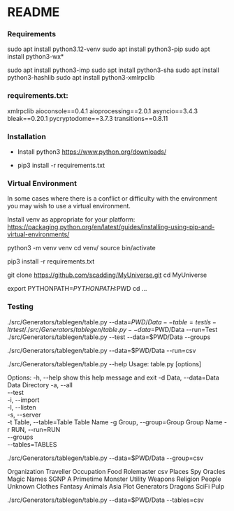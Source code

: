 # README #

### Requirements ###
sudo apt install python3.12-venv
sudo apt install python3-pip
sudo apt install python3-wx*

sudo apt install python3-imp
sudo apt install python3-sha
sudo apt install python3-hashlib
sudo apt install python3-xmlrpclib


### requirements.txt: ###

xmlrpclib
aioconsole==0.4.1
aioprocessing==2.0.1
asyncio==3.4.3
bleak==0.20.1
pycryptodome==3.7.3
transitions==0.8.11

### Installation ###
* Install python3
    https://www.python.org/downloads/


* pip3 install -r requirements.txt


### Virtual Environment ###
In some cases where there is a conflict or difficulty with the environment you may wish to use a virtual environment.

Install venv as appropriate for your platform:
https://packaging.python.org/en/latest/guides/installing-using-pip-and-virtual-environments/

python3 -m venv venv
cd venv/
source bin/activate

pip3 install -r requirements.txt

git clone https://github.com/scadding/MyUniverse.git
cd MyUniverse

export PYTHONPATH=$PYTHONPATH:$PWD
cd ...

### Testing ###

 ./src/Generators/tablegen/table.py --data=$PWD/Data --table=test
 ls -ltr test/
 ./src/Generators/tablegen/table.py --data=$PWD/Data --run=Test
./src/Generators/tablegen/table.py --test --data=$PWD/Data --groups

 ./src/Generators/tablegen/table.py --data=$PWD/Data --run=csv
 
 
./src/Generators/tablegen/table.py --help
Usage: table.py [options]

Options:
  -h, --help            show this help message and exit
  -d Data, --data=Data  Data Directory
  -a, --all             
  --test                
  -i, --import          
  -l, --listen          
  -s, --server          
  -t Table, --table=Table
                        Table Name
  -g Group, --group=Group
                        Group Name
  -r RUN, --run=RUN     
  --groups              
  --tables=TABLES       
  
./src/Generators/tablegen/table.py --data=$PWD/Data --group=csv

Organization
Traveller
Occupation
Food
Rolemaster
csv
Places
Spy
Oracles
Magic
Names
SGNP
A
Primetime
Monster
Utility
Weapons
Religion
People
Unknown
Clothes
Fantasy
Animals
Asia
Plot
Generators
Dragons
SciFi
Pulp


./src/Generators/tablegen/table.py --data=$PWD/Data --tables=csv




